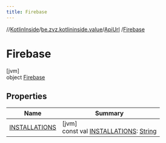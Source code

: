 ```yaml
---
title: Firebase
---
```

//[KotlinInside](../../../../index.html)/[be.zvz.kotlininside.value](../../index.html)/[ApiUrl](../index.html)
/[Firebase](index.html)

# Firebase

[jvm]\
object [Firebase](index.html)

## Properties

| Name | Summary |
|---|---|
| [INSTALLATIONS](-i-n-s-t-a-l-l-a-t-i-o-n-s.html) | [jvm]<br>const val [INSTALLATIONS](-i-n-s-t-a-l-l-a-t-i-o-n-s.html): [String](https://kotlinlang.org/api/latest/jvm/stdlib/kotlin/-string/index.html) |

